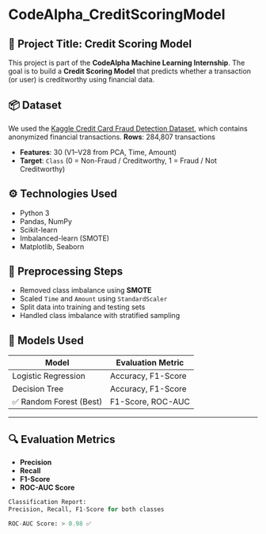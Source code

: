 # CodeAlpha_CreditScoringModel
## 🧠 Project Title: Credit Scoring Model
This project is part of the **CodeAlpha Machine Learning Internship**. The goal is to build a **Credit Scoring Model** that predicts whether a transaction (or user) is creditworthy using financial data.
## 📦 Dataset
We used the [Kaggle Credit Card Fraud Detection Dataset](https://www.kaggle.com/datasets/mlg-ulb/creditcardfraud), which contains anonymized financial transactions.
 **Rows**: 284,807 transactions
- **Features**: 30 (V1–V28 from PCA, Time, Amount)
- **Target**: `Class` (0 = Non-Fraud / Creditworthy, 1 = Fraud / Not Creditworthy)

## ⚙️ Technologies Used

- Python 3
- Pandas, NumPy
- Scikit-learn
- Imbalanced-learn (SMOTE)
- Matplotlib, Seaborn
## 🧹 Preprocessing Steps

- Removed class imbalance using **SMOTE**
- Scaled `Time` and `Amount` using `StandardScaler`
- Split data into training and testing sets
- Handled class imbalance with stratified sampling
## 🤖 Models Used

| Model               | Evaluation Metric |
|--------------------|--------------------|
| Logistic Regression | Accuracy, F1-Score |
| Decision Tree       | Accuracy, F1-Score |
| ✅ Random Forest (Best) | F1-Score, ROC-AUC |

---

## 🔍 Evaluation Metrics

- **Precision**
- **Recall**
- **F1-Score**
- **ROC-AUC Score**

```python
Classification Report:
Precision, Recall, F1-Score for both classes

ROC-AUC Score: > 0.98 ✅
